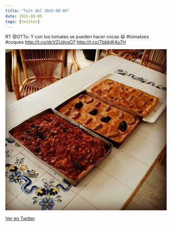 ```yaml
---
title: "Tuit del 2015-08-05"
date: 2015-08-05
tags: [twitter]
---
```


RT @GTTo: Y con los tomates se pueden hacer cocas 😄 #tomatoes #coques http://t.co/dcVZUdysO7 http://t.co/TbbbjK4u7H

![Imagen](/assets/images/628882779741270017-CLZ8jwtWIAE5Z86.jpg)

[Ver en Twitter](https://twitter.com/i/web/status/628882779741270017)
